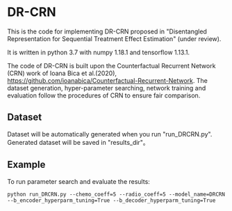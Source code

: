 DR-CRN
==
This is the code for implementing DR-CRN proposed in "Disentangled Representation for Sequential Treatment Effect Estimation" (under review). 

It is written in python 3.7 with numpy 1.18.1 and tensorflow 1.13.1.

The code of DR-CRN is built upon the Counterfactual Recurrent Network (CRN) work of Ioana Bica et al.(2020), https://github.com/ioanabica/Counterfactual-Recurrent-Network.
The dataset generation, hyper-parameter searching, network training and evaluation follow the procedures of CRN to ensure fair comparison.


Dataset
-
Dataset will be automatically generated when you run "run_DRCRN.py". Generated dataset will be saved in "results_dir"。

Example
-
To run parameter search and evaluate the results:

```python run_DRCRN.py --chemo_coeff=5 --radio_coeff=5 --model_name=DRCRN --b_encoder_hyperparm_tuning=True --b_decoder_hyperparm_tuning=True```
